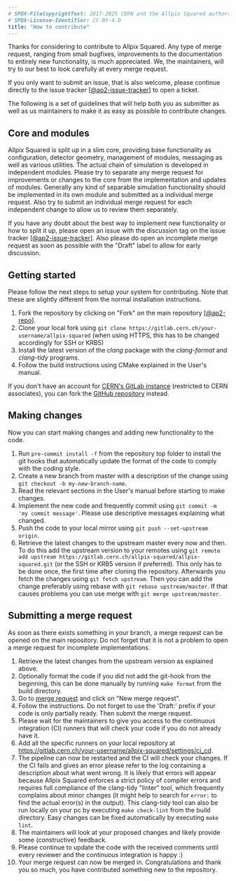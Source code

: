 ```yaml
---
# SPDX-FileCopyrightText: 2017-2025 CERN and the Allpix Squared authors
# SPDX-License-Identifier: CC-BY-4.0
title: "How to contribute"
---
```


Thanks for considering to contribute to Allpix Squared. Any type of merge request, ranging from small bugfixes, improvements
to the documentation to entirely new functionality, is much appreciated. We, the maintainers, will try to our best to look
carefully at every merge request.

If you only want to submit an issue, that is also welcome, please continue directly to the issue tracker
\[[@ap2-issue-tracker]\] to open a ticket.

The following is a set of guidelines that will help both you as submitter as well as us maintainers to make it as easy as
possible to contribute changes.

## Core and modules

Allpix Squared is split up in a slim core, providing base functionality as configuration, detector geometry, management of
modules, messaging as well as various utilities. The actual chain of simulation is developed in independent modules. Please
try to separate any merge request for improvements or changes to the core from the implementation and updates of modules.
Generally any kind of separable simulation functionality should be implemented in its own module and submitted as a
individual merge request. Also try to submit an individual merge request for each independent change to allow us to review
them separately.

If you have any doubt about the best way to implement new functionality or how to split it up, please open an issue with the
discussion tag on the issue tracker \[[@ap2-issue-tracker]\]. Also please do open an incomplete merge request as
soon as possible with the "Draft" label to allow for early discussion.

## Getting started

Please follow the next steps to setup your system for contributing. Note that these are slightly different from the normal
installation instructions.

1. Fork the repository by clicking on "Fork" on the main repository \[[@ap2-repo]\].
2. Clone your local fork using `git clone https://gitlab.cern.ch/your-username/allpix-squared` (when using HTTPS, this has
to be changed accordingly for SSH or KRB5)
3. Install the latest version of the *clang* package with the *clang-format* and *clang-tidy* programs.
4. Follow the build instructions using CMake explained in the User's manual.

If you don't have an account for [CERN's GitLab instance](https://gitlab.cern.ch) (restricted to CERN associates), you can
fork the [GitHub repository](https://github.com/your-username/allpix-squared) instead.

## Making changes

Now you can start making changes and adding new functionality to the code.

1. Run `pre-commit install -f` from the repository top folder to install the git hooks that automatically update
   the format of the code to comply with the coding style.
2. Create a new branch from master with a description of the change using `git checkout -b my-new-branch-name`.
3. Read the relevant sections in the User's manual before starting to make changes.
4. Implement the new code and frequently commit using `git commit -m 'my commit message'`. Please use descriptive messages
   explaining what changed.
5. Push the code to your local mirror using `git push --set-upstream origin`.
6. Retrieve the latest changes to the upstream master every now and then. To do this add the upstream version to your
   remotes using `git remote add upstream https://gitlab.cern.ch/allpix-squared/allpix-squared.git` (or the SSH or KRB5
   version if preferred). This only has to be done once, the first time after cloning the repository. Afterwards you fetch
   the changes using `git fetch upstream`. Then you can add the change preferably using rebase with
   `git rebase upstream/master`. If that causes problems you can use merge with `git merge upstream/master`.

## Submitting a merge request

As soon as there exists something in your branch, a merge request can be opened on the main repository. Do not forget that it
is not a problem to open a merge request for incomplete implementations.

1. Retrieve the latest changes from the upstream version as explained above.
2. Optionally format the code if you did not add the git-hook from the beginning, this can be done manually by running
   `make format` from the build directory.
3. Go to [merge request](https://gitlab.cern.ch/allpix-squared/allpix-squared/merge_requests) and click on "New merge
   request".
4. Follow the instructions. Do not forget to use the 'Draft:' prefix if your code is only partially ready. Then submit the
   merge request.
5. Please wait for the maintainers to give you access to the continuous integration (CI) runners that will check your code
   if you do not already have it.
6. Add all the specific runners on your local repository at
   https://gitlab.cern.ch/your-username/allpix-squared/settings/ci_cd.
7. The pipeline can now be restarted and the CI will check your changes. If the CI fails and gives an error please refer to
   the log containing a description about what went wrong. It is likely that errors will appear because Allpix Squared
   enforces a strict policy of compiler errors and requires full compliance of the clang-tidy "linter" tool, which
   frequently complains about minor changes (it might help to search for `error:` to find the actual error(s) in the
   output). This clang-tidy tool can also be run locally on your pc by executing `make check-lint` from the build directory.
   Easy changes can be fixed automatically by executing `make lint`.
8. The maintainers will look at your proposed changes and likely provide some (constructive) feedback.
9. Please continue to update the code with the received comments until every reviewer and the continuous integration is
   happy :)
10. Your merge request can now be merged in. Congratulations and thank you so much, you have contributed something new to
    the repository.


[@ap2-issue-tracker]: https://gitlab.cern.ch/allpix-squared/allpix-squared/issues
[@ap2-repo]: https://gitlab.cern.ch/allpix-squared/allpix-squared
